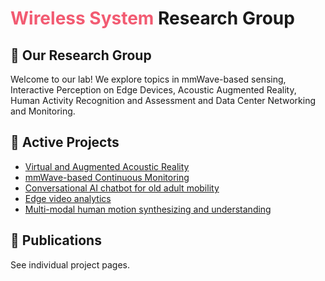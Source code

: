 # <span style="color:#f25b72">Wireless System</span> Research Group 

## 🧪 Our Research Group

Welcome to our lab! We explore topics in mmWave-based sensing, Interactive Perception on Edge Devices, Acoustic Augmented Reality, Human Activity Recognition and Assessment and Data Center Networking and Monitoring.

## 🔬 Active Projects

- [Virtual and Augmented Acoustic Reality](https://github.com/wisermaclab/Virtual-and-Augmented-Acoustic-Reality)
- [mmWave-based Continuous Monitoring](https://github.com/wisermaclab/mmWave-based-Continuous-Monitoring)
- [Conversational AI chatbot for old adult mobility](https://github.com/wisermaclab/Conversational-AI-chatbot-for-old-adult-mobility)
- [Edge video analytics](https://github.com/wisermaclab/Edge-video-analytics)
- [Multi-modal human motion synthesizing and understanding](https://github.com/wisermaclab/Multi-modal-human-motion-synthesizing-and-understanding)

## 📄 Publications

See individual project pages.
